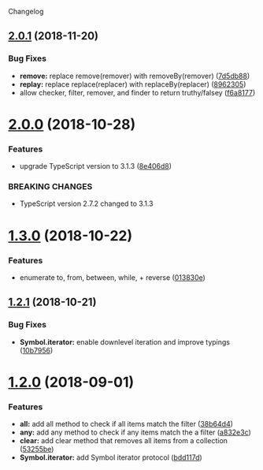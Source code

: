 Changelog

## [2.0.1](https://github.com/Colonise/Collection/compare/v2.0.0...v2.0.1) (2018-11-20)


### Bug Fixes

* **remove:** replace remove(remover) with removeBy(remover) ([7d5db88](https://github.com/Colonise/Collection/commit/7d5db88))
* **replay:** replace replace(replacer) with replaceBy(replacer) ([8962305](https://github.com/Colonise/Collection/commit/8962305))
* allow checker, filter, remover, and finder to return truthy/falsey ([f6a8177](https://github.com/Colonise/Collection/commit/f6a8177))

# [2.0.0](https://github.com/Colonise/Collection/compare/v1.3.0...v2.0.0) (2018-10-28)


### Features

* upgrade TypeScript version to 3.1.3 ([8e406d8](https://github.com/Colonise/Collection/commit/8e406d8))


### BREAKING CHANGES

* TypeScript version 2.7.2 changed to 3.1.3

# [1.3.0](https://github.com/Colonise/Collection/compare/v1.2.1...v1.3.0) (2018-10-22)


### Features

* enumerate to, from, between, while, + reverse ([013830e](https://github.com/Colonise/Collection/commit/013830e))

## [1.2.1](https://github.com/Colonise/Collection/compare/v1.2.0...v1.2.1) (2018-10-21)


### Bug Fixes

* **Symbol.iterator:** enable downlevel iteration and improve typings ([10b7956](https://github.com/Colonise/Collection/commit/10b7956))

# [1.2.0](https://github.com/Colonise/Collection/compare/v1.1.0...v1.2.0) (2018-09-01)


### Features

* **all:** add all method to check if all items match the filter ([38b64d4](https://github.com/Colonise/Collection/commit/38b64d4))
* **any:** add any method to check if any items match the a filter ([a832e3c](https://github.com/Colonise/Collection/commit/a832e3c))
* **clear:** add clear method that removes all items from a collection ([53255be](https://github.com/Colonise/Collection/commit/53255be))
* **Symbol.iterator:** add Symbol iterator protocol ([bdd117d](https://github.com/Colonise/Collection/commit/bdd117d))
